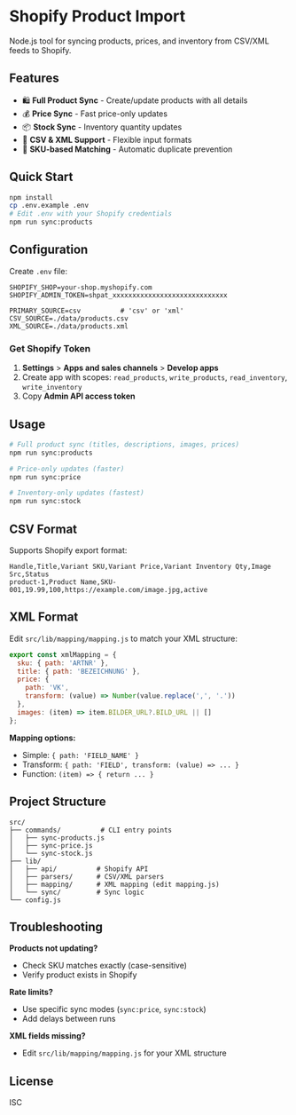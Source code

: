 # Shopify Product Import

Node.js tool for syncing products, prices, and inventory from CSV/XML feeds to Shopify.

## Features

- 🛍️ **Full Product Sync** - Create/update products with all details
- 💰 **Price Sync** - Fast price-only updates
- 📦 **Stock Sync** - Inventory quantity updates
- 📄 **CSV & XML Support** - Flexible input formats
- 🎯 **SKU-based Matching** - Automatic duplicate prevention

## Quick Start

```bash
npm install
cp .env.example .env
# Edit .env with your Shopify credentials
npm run sync:products
```

## Configuration

Create `.env` file:

```env
SHOPIFY_SHOP=your-shop.myshopify.com
SHOPIFY_ADMIN_TOKEN=shpat_xxxxxxxxxxxxxxxxxxxxxxxxxxxxx

PRIMARY_SOURCE=csv          # 'csv' or 'xml'
CSV_SOURCE=./data/products.csv
XML_SOURCE=./data/products.xml
```

### Get Shopify Token

1. **Settings** > **Apps and sales channels** > **Develop apps**
2. Create app with scopes: `read_products`, `write_products`, `read_inventory`, `write_inventory`
3. Copy **Admin API access token**

## Usage

```bash
# Full product sync (titles, descriptions, images, prices)
npm run sync:products

# Price-only updates (faster)
npm run sync:price

# Inventory-only updates (fastest)
npm run sync:stock
```

## CSV Format

Supports Shopify export format:
```csv
Handle,Title,Variant SKU,Variant Price,Variant Inventory Qty,Image Src,Status
product-1,Product Name,SKU-001,19.99,100,https://example.com/image.jpg,active
```

## XML Format

Edit `src/lib/mapping/mapping.js` to match your XML structure:

```javascript
export const xmlMapping = {
  sku: { path: 'ARTNR' },
  title: { path: 'BEZEICHNUNG' },
  price: {
    path: 'VK',
    transform: (value) => Number(value.replace(',', '.'))
  },
  images: (item) => item.BILDER_URL?.BILD_URL || []
};
```

**Mapping options:**
- Simple: `{ path: 'FIELD_NAME' }`
- Transform: `{ path: 'FIELD', transform: (value) => ... }`
- Function: `(item) => { return ... }`

## Project Structure

```
src/
├── commands/          # CLI entry points
│   ├── sync-products.js
│   ├── sync-price.js
│   └── sync-stock.js
├── lib/
│   ├── api/          # Shopify API
│   ├── parsers/      # CSV/XML parsers
│   ├── mapping/      # XML mapping (edit mapping.js)
│   └── sync/         # Sync logic
└── config.js
```

## Troubleshooting

**Products not updating?**
- Check SKU matches exactly (case-sensitive)
- Verify product exists in Shopify

**Rate limits?**
- Use specific sync modes (`sync:price`, `sync:stock`)
- Add delays between runs

**XML fields missing?**
- Edit `src/lib/mapping/mapping.js` for your XML structure

## License

ISC

